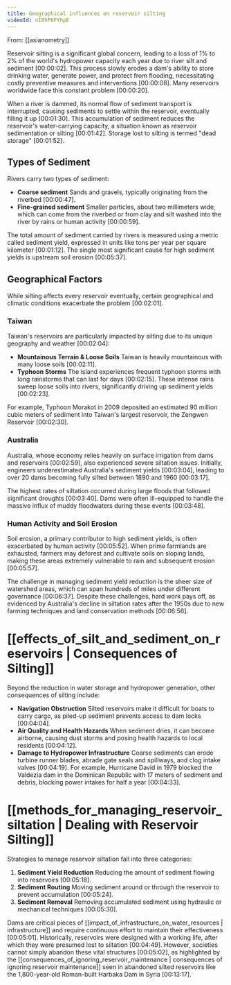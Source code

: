 ```yaml
---
title: Geographical influences on reservoir silting
videoId: nI8hP6FYhpE
---
```


From: [[asianometry]] <br/> 

Reservoir silting is a significant global concern, leading to a loss of 1% to 2% of the world's hydropower capacity each year due to river silt and sediment <a class="yt-timestamp" data-t="00:00:02">[00:00:02]</a>. This process slowly erodes a dam's ability to store drinking water, generate power, and protect from flooding, necessitating costly preventive measures and interventions <a class="yt-timestamp" data-t="00:00:08">[00:00:08]</a>. Many reservoirs worldwide face this constant problem <a class="yt-timestamp" data-t="00:00:20">[00:00:20]</a>.

When a river is dammed, its normal flow of sediment transport is interrupted, causing sediments to settle within the reservoir, eventually filling it up <a class="yt-timestamp" data-t="00:01:30">[00:01:30]</a>. This accumulation of sediment reduces the reservoir's water-carrying capacity, a situation known as reservoir sedimentation or silting <a class="yt-timestamp" data-t="00:01:42">[00:01:42]</a>. Storage lost to silting is termed "dead storage" <a class="yt-timestamp" data-t="00:01:52">[00:01:52]</a>.

## Types of Sediment

Rivers carry two types of sediment:
*   **Coarse sediment** Sands and gravels, typically originating from the riverbed <a class="yt-timestamp" data-t="00:00:47">[00:00:47]</a>.
*   **Fine-grained sediment** Smaller particles, about two millimeters wide, which can come from the riverbed or from clay and silt washed into the river by rains or human activity <a class="yt-timestamp" data-t="00:00:59">[00:00:59]</a>.

The total amount of sediment carried by rivers is measured using a metric called sediment yield, expressed in units like tons per year per square kilometer <a class="yt-timestamp" data-t="00:01:12">[00:01:12]</a>. The single most significant cause for high sediment yields is upstream soil erosion <a class="yt-timestamp" data-t="00:05:37">[00:05:37]</a>.

## Geographical Factors

While silting affects every reservoir eventually, certain geographical and climatic conditions exacerbate the problem <a class="yt-timestamp" data-t="00:02:01">[00:02:01]</a>.

### Taiwan
Taiwan's reservoirs are particularly impacted by silting due to its unique geography and weather <a class="yt-timestamp" data-t="00:02:04">[00:02:04]</a>:
*   **Mountainous Terrain & Loose Soils** Taiwan is heavily mountainous with many loose soils <a class="yt-timestamp" data-t="00:02:11">[00:02:11]</a>.
*   **Typhoon Storms** The island experiences frequent typhoon storms with long rainstorms that can last for days <a class="yt-timestamp" data-t="00:02:15">[00:02:15]</a>. These intense rains sweep loose soils into rivers, significantly driving up sediment yields <a class="yt-timestamp" data-t="00:02:23">[00:02:23]</a>.

For example, Typhoon Morakot in 2009 deposited an estimated 90 million cubic meters of sediment into Taiwan's largest reservoir, the Zengwen Reservoir <a class="yt-timestamp" data-t="00:02:30">[00:02:30]</a>.

### Australia
Australia, whose economy relies heavily on surface irrigation from dams and reservoirs <a class="yt-timestamp" data-t="00:02:59">[00:02:59]</a>, also experienced severe siltation issues. Initially, engineers underestimated Australia's sediment yields <a class="yt-timestamp" data-t="00:03:04">[00:03:04]</a>, leading to over 20 dams becoming fully silted between 1890 and 1960 <a class="yt-timestamp" data-t="00:03:17">[00:03:17]</a>.

The highest rates of siltation occurred during large floods that followed significant droughts <a class="yt-timestamp" data-t="00:03:40">[00:03:40]</a>. Dams were often ill-equipped to handle the massive influx of muddy floodwaters during these events <a class="yt-timestamp" data-t="00:03:48">[00:03:48]</a>.

### Human Activity and Soil Erosion
Soil erosion, a primary contributor to high sediment yields, is often exacerbated by human activity <a class="yt-timestamp" data-t="00:05:52">[00:05:52]</a>. When prime farmlands are exhausted, farmers may deforest and cultivate soils on sloping lands, making these areas extremely vulnerable to rain and subsequent erosion <a class="yt-timestamp" data-t="00:05:57">[00:05:57]</a>.

The challenge in managing sediment yield reduction is the sheer size of watershed areas, which can span hundreds of miles under different governance <a class="yt-timestamp" data-t="00:06:37">[00:06:37]</a>. Despite these challenges, hard work pays off, as evidenced by Australia's decline in siltation rates after the 1950s due to new farming techniques and land conservation methods <a class="yt-timestamp" data-t="00:06:56">[00:06:56]</a>.

# [[effects_of_silt_and_sediment_on_reservoirs | Consequences of Silting]]

Beyond the reduction in water storage and hydropower generation, other consequences of silting include:
*   **Navigation Obstruction** Silted reservoirs make it difficult for boats to carry cargo, as piled-up sediment prevents access to dam locks <a class="yt-timestamp" data-t="00:04:04">[00:04:04]</a>.
*   **Air Quality and Health Hazards** When sediment dries, it can become airborne, causing dust storms and posing health hazards to local residents <a class="yt-timestamp" data-t="00:04:12">[00:04:12]</a>.
*   **Damage to Hydropower Infrastructure** Coarse sediments can erode turbine runner blades, abrade gate seals and spillways, and clog intake valves <a class="yt-timestamp" data-t="00:04:19">[00:04:19]</a>. For example, Hurricane David in 1979 blocked the Valdezia dam in the Dominican Republic with 17 meters of sediment and debris, blocking power intakes for half a year <a class="yt-timestamp" data-t="00:04:33">[00:04:33]</a>.

# [[methods_for_managing_reservoir_siltation | Dealing with Reservoir Silting]]

Strategies to manage reservoir siltation fall into three categories:
1.  **Sediment Yield Reduction** Reducing the amount of sediment flowing into reservoirs <a class="yt-timestamp" data-t="00:05:18">[00:05:18]</a>.
2.  **Sediment Routing** Moving sediment around or through the reservoir to prevent accumulation <a class="yt-timestamp" data-t="00:05:24">[00:05:24]</a>.
3.  **Sediment Removal** Removing accumulated sediment using hydraulic or mechanical techniques <a class="yt-timestamp" data-t="00:05:30">[00:05:30]</a>.

Dams are critical pieces of [[impact_of_infrastructure_on_water_resources | infrastructure]] and require continuous effort to maintain their effectiveness <a class="yt-timestamp" data-t="00:05:01">[00:05:01]</a>. Historically, reservoirs were designed with a working life, after which they were presumed lost to siltation <a class="yt-timestamp" data-t="00:04:49">[00:04:49]</a>. However, societies cannot simply abandon these vital structures <a class="yt-timestamp" data-t="00:05:02">[00:05:02]</a>, as highlighted by the [[consequences_of_ignoring_reservoir_maintenance | consequences of ignoring reservoir maintenance]] seen in abandoned silted reservoirs like the 1,800-year-old Roman-built Harbaka Dam in Syria <a class="yt-timestamp" data-t="00:13:17">[00:13:17]</a>.